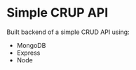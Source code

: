 <h1>Simple CRUP API</h1>
<p>Built backend of a  simple CRUD API using:</p>
<ul>
  <li>MongoDB</li>
  <li>Express</li>
  <li>Node</li>
</ul>
